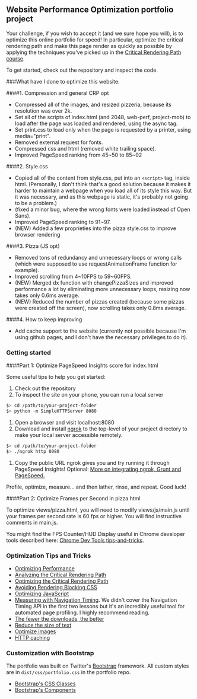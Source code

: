 ## Website Performance Optimization portfolio project

Your challenge, if you wish to accept it (and we sure hope you will), is to optimize this online portfolio for speed! In particular, optimize the critical rendering path and make this page render as quickly as possible by applying the techniques you've picked up in the [Critical Rendering Path course](https://www.udacity.com/course/ud884).

To get started, check out the repository and inspect the code.

###What have I done to optimize this website.

####1. Compression and general CRP opt
- Compressed all of the images, and resized pizzeria, because its resolution was over 2k.
- Set all of the scripts of index.html (and 2048, web-perf, project-mob) to load after the page was loaded and rendered, using the async tag.
- Set print.css to load only when the page is requested by a printer, using media="print".
- Removed external request for fonts.
- Compressed css and html (removed white trailing space).
- Improved PageSpeed ranking from 45~50 to 85~92

####2. Style.css
- Copied all of the content from style.css, put into an ```<script>``` tag, inside html. (Personally, I don't think that's a good solution because it makes it harder to maintain a webpage when you load all of its style this way. But it was necessary, and as this webpage is static, it's probably not going to be a problem.)
- (fixed a minor bug, where the wrong fonts were loaded instead of Open Sans).
- Improved PageSpeed ranking to 91~97.
- (NEW) Added a few proprieties into the pizza style.css to improve browser rendering

####3. Pizza (JS opt)
- Removed tons of redundancy and unnecessary loops or wrong calls (which were supposed to use requestAnimationFrame function for example).
- Improved scrolling from 4~10FPS to 59~60FPS.
- (NEW) Merged dx function with changePizzaSizes and improved performance a lot by eliminating more unnecessary loops, resizing now takes only 0.6ms average.
- (NEW) Reduced the number of pizzas created (because some pizzas were created off the screen), now scrolling takes only 0.8ms average.

####4. How to keep improving
- Add cache support to the website (currently not possible because I'm using github pages, and I don't have the necessary privileges to do it).

### Getting started

####Part 1: Optimize PageSpeed Insights score for index.html

Some useful tips to help you get started:

1. Check out the repository
1. To inspect the site on your phone, you can run a local server

  ```bash
  $> cd /path/to/your-project-folder
  $> python -m SimpleHTTPServer 8080
  ```

1. Open a browser and visit localhost:8080
1. Download and install [ngrok](https://ngrok.com/) to the top-level of your project directory to make your local server accessible remotely.

  ``` bash
  $> cd /path/to/your-project-folder
  $> ./ngrok http 8080
  ```

1. Copy the public URL ngrok gives you and try running it through PageSpeed Insights! Optional: [More on integrating ngrok, Grunt and PageSpeed.](http://www.jamescryer.com/2014/06/12/grunt-pagespeed-and-ngrok-locally-testing/)

Profile, optimize, measure... and then lather, rinse, and repeat. Good luck!

####Part 2: Optimize Frames per Second in pizza.html

To optimize views/pizza.html, you will need to modify views/js/main.js until your frames per second rate is 60 fps or higher. You will find instructive comments in main.js. 

You might find the FPS Counter/HUD Display useful in Chrome developer tools described here: [Chrome Dev Tools tips-and-tricks](https://developer.chrome.com/devtools/docs/tips-and-tricks).

### Optimization Tips and Tricks
* [Optimizing Performance](https://developers.google.com/web/fundamentals/performance/ "web performance")
* [Analyzing the Critical Rendering Path](https://developers.google.com/web/fundamentals/performance/critical-rendering-path/analyzing-crp.html "analyzing crp")
* [Optimizing the Critical Rendering Path](https://developers.google.com/web/fundamentals/performance/critical-rendering-path/optimizing-critical-rendering-path.html "optimize the crp!")
* [Avoiding Rendering Blocking CSS](https://developers.google.com/web/fundamentals/performance/critical-rendering-path/render-blocking-css.html "render blocking css")
* [Optimizing JavaScript](https://developers.google.com/web/fundamentals/performance/critical-rendering-path/adding-interactivity-with-javascript.html "javascript")
* [Measuring with Navigation Timing](https://developers.google.com/web/fundamentals/performance/critical-rendering-path/measure-crp.html "nav timing api"). We didn't cover the Navigation Timing API in the first two lessons but it's an incredibly useful tool for automated page profiling. I highly recommend reading.
* <a href="https://developers.google.com/web/fundamentals/performance/optimizing-content-efficiency/eliminate-downloads.html">The fewer the downloads, the better</a>
* <a href="https://developers.google.com/web/fundamentals/performance/optimizing-content-efficiency/optimize-encoding-and-transfer.html">Reduce the size of text</a>
* <a href="https://developers.google.com/web/fundamentals/performance/optimizing-content-efficiency/image-optimization.html">Optimize images</a>
* <a href="https://developers.google.com/web/fundamentals/performance/optimizing-content-efficiency/http-caching.html">HTTP caching</a>

### Customization with Bootstrap
The portfolio was built on Twitter's <a href="http://getbootstrap.com/">Bootstrap</a> framework. All custom styles are in `dist/css/portfolio.css` in the portfolio repo.

* <a href="http://getbootstrap.com/css/">Bootstrap's CSS Classes</a>
* <a href="http://getbootstrap.com/components/">Bootstrap's Components</a>
